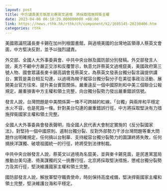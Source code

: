 ```yaml
---
layout: post
title: 中方譴責美方執意允蔡英文過境　將採取措施捍衛主權
date: 2023-04-06 06:10:29.000000000 +08:00
link: https://news.rthk.hk/rthk/ch/component/k2/1695145-20230406.htm
categories: rthk
---
```


美國眾議院議長麥卡錫在加州列根圖書館，與過境美國的台灣地區領導人蔡英文會面，中方堅決反對，並予以強烈譴責。

外交部、全國人大外事委員會、中共中央台辦及國防部分別發稿。外交部發言人說，美方不顧中方嚴正交涉和反覆警示，執意允許蔡英文過境竄美，美國政府第三號人物、國會眾議長麥卡錫高調會見蔡英文，為蔡英文發表台獨分裂言論提供講台，實質是美台相互勾連，以過境為幌子縱容台獨分裂分子在美從事政治活動、展開美台官方往來、提升美台實質關係，嚴重違反一個中國原則和中美三個聯合公報規定，嚴重損害中方主權和領土完整，向台獨分裂勢力發出嚴重錯誤信號。

發言人說，台灣問題是中美關係第一條不可跨越的紅線。「台獨」與兩岸和平穩定水火不容，也是死路一條。針對美台勾連的嚴重錯誤行徑，中方將採取堅決有力措施捍衞國家主權和領土完整。

全國人大外事委員會發表聲明，指全國人民代表大會制定實施的《反分裂國家法》，對堅持一個中國原則、遏制台獨分裂、反對外部勢力干涉台灣問題等重大問題作出明確規定，任何搞以台制華、支持縱容台獨分裂勢力的圖謀終將失敗，任何搞挾洋謀獨、破壞祖國統一的行徑，終將受到法律制裁。

中共中央台辦發言人說，蔡英文以過境為名竄美，並與麥卡錫見面，是民進黨當局推動台美勾連、倚美謀獨的又一挑釁行徑，北京將採取堅決措施，懲戒台獨分裂勢力及其行徑，堅決維護國家主權和領土完整。

國防部發言人說，解放軍堅守職責使命，時刻保持高度戒備，堅決捍衞國家主權和領土完整，堅決維護台海和平穩定。
